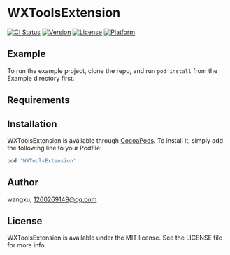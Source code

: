 # WXToolsExtension

[![CI Status](https://img.shields.io/travis/wangxu/WXToolsExtension.svg?style=flat)](https://travis-ci.org/wangxu/WXToolsExtension)
[![Version](https://img.shields.io/cocoapods/v/WXToolsExtension.svg?style=flat)](https://cocoapods.org/pods/WXToolsExtension)
[![License](https://img.shields.io/cocoapods/l/WXToolsExtension.svg?style=flat)](https://cocoapods.org/pods/WXToolsExtension)
[![Platform](https://img.shields.io/cocoapods/p/WXToolsExtension.svg?style=flat)](https://cocoapods.org/pods/WXToolsExtension)

## Example

To run the example project, clone the repo, and run `pod install` from the Example directory first.

## Requirements

## Installation

WXToolsExtension is available through [CocoaPods](https://cocoapods.org). To install
it, simply add the following line to your Podfile:

```ruby
pod 'WXToolsExtension'
```

## Author

wangxu, 1260269149@qq.com

## License

WXToolsExtension is available under the MIT license. See the LICENSE file for more info.
